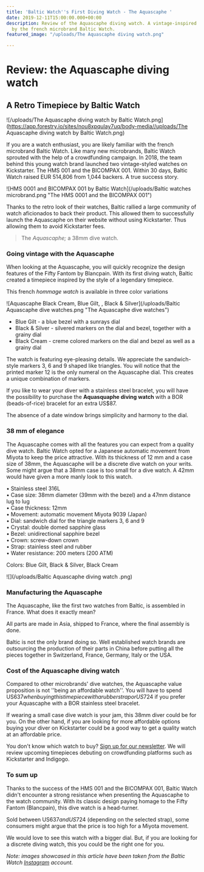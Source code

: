 ```yaml
---
title: 'Baltic Watch''s First Diving Watch - The Aquascaphe '
date: 2019-12-11T15:00:00.000+00:00
description: Review of the Aquascaphe diving watch. A vintage-inspired timepiece created
  by the french microbrand Baltic Watch.
featured_image: "/uploads/The Aquascaphe diving watch.png"

---
```

# Review: the Aquascaphe diving watch

## A Retro Timepiece by Baltic Watch

![/uploads/The Aquascaphe diving watch by Baltic Watch.png](https://app.forestry.io/sites/nou8xpqulay7uq/body-media//uploads/The Aquascaphe diving watch by Baltic Watch.png)

If you are a watch enthusiast, you are likely familiar with the french microbrand Baltic Watch. Like many new microbrands, Baltic Watch sprouted with the help of a crowdfunding campaign. In 2018, the team behind this young watch brand launched two vintage-styled watches on Kickstarter. The HMS 001 and the BICOMPAX 001. Within 30 days, Baltic Watch raised EUR 514,806 from 1,044 backers. A true success story.

![HMS 0001 and BICOMPAX 001 by Baltic Watch](/uploads/Baltic watches microbrand.png "The HMS 0001 and the BICOMPAX 001")

Thanks to the retro look of their watches, Baltic rallied a large community of watch aficionados to back their product. This allowed them to successfully launch the Aquascaphe on their website without using Kickstarter. Thus allowing them to avoid Kickstarter fees.

> The _Aquascaphe;_  a 38mm dive watch.

### Going vintage with the Aquascaphe

When looking at the Aquascaphe, you will quickly recognize the design features of the Fifty Fantom by Blancpain. With its first diving watch, Baltic created a timepiece inspired by the style of a legendary timepiece.

This french _hommage watch_ is available in three color variations

![Aquascaphe Black Cream, Blue Gilt, , Black & Silver](/uploads/Baltic Aquascaphe dive watches.png "The Aquascaphe dive watches")

* Blue Gilt - a blue bezel with a sunrays dial
* Black & Silver - silvered markers on the dial and bezel, together with a grainy dial
* Black Cream - creme colored markers on the dial and bezel as well as a grainy dial

The watch is featuring eye-pleasing details. We appreciate the sandwich-style markers 3, 6 and 9 shaped like triangles. You will notice that the printed marker 12 is the only numeral on the Aquascaphe dial. This creates a unique combination of markers.

If you like to wear your diver with a stainless steel bracelet, you will have the possibility to purchase the **Aquasquaphe diving watch** with a BOR (beads-of-rice) bracelet for an extra US$87.

The absence of a date window brings simplicity and harmony to the dial.

### 38 mm of elegance

The Aquascaphe comes with all the features you can expect from a quality dive watch. Baltic Watch opted for a Japanese automatic movement from Miyota to keep the price attractive. With its thickness of 12 mm and a case size of 38mm, the Aquascaphe will be a discrete dive watch on your writs. Some might argue that a 38mm case is too small for a dive watch. A 42mm would have given a more manly look to this watch.

• Stainless steel 316L  
• Case size: 38mm diameter (39mm with the bezel) and a 47mm distance lug to lug  
• Case thickness: 12mm  
• Movement: automatic movement Miyota 9039 (Japan)  
• Dial: sandwich dial for the triangle markers 3, 6 and 9  
• Crystal: double domed sapphire glass  
• Bezel: unidirectional sapphire bezel  
• Crown: screw-down crown  
• Strap: stainless steel and rubber  
• Water resistance: 200 meters (200 ATM)

Colors: Blue Gilt, Black & Silver, Black Cream

![](/uploads/Baltic Aquascaphe diving watch .png)

### Manufacturing the Aquascaphe

The Aquascaphe, like the first two watches from Baltic, is assembled in France. What does it exactly mean?

All parts are made in Asia, shipped to France, where the final assembly is done.

Baltic is not the only brand doing so. Well established watch brands are outsourcing the production of their parts in China before putting all the pieces together in Switzerland, France, Germany, Italy or the USA.

### Cost of the Aquascaphe diving watch

Compared to other microbrands' dive watches, the Aquascaphe value proposition is not ''being an affordable watch''. You will have to spend US$637 when buying this timepiece with a rubber strap or US$724 if you prefer your Aquascaphe with a BOR stainless steel bracelet.

If wearing a small case dive watch is your jam, this 38mm diver could be for you. On the other hand, if you are looking for more affordable options buying your diver on Kickstarter could be a good way to get a quality watch at an affordable price.

You don't know which watch to buy? [Sign up for our newsletter](https://www.subscribepage.com/dripdesignsignup "Drip Design Newsletter"). We will review upcoming timepieces debuting on crowdfunding platforms such as Kickstarter and Indigogo.

### To sum up

Thanks to the success of the HMS 001 and the BICOMPAX 001, Baltic Watch didn't encounter a strong resistance when presenting the Aquascaphe to the watch community. With its classic design paying homage to the Fifty Fantom (Blancpain), this dive watch is a head-turner.

Sold between US$637 and US$724 (depending on the selected strap), some consumers might argue that the price is too high for a Miyota movement.

We would love to see this watch with a bigger dial. But, if you are looking for a discrete diving watch, this you could be the right one for you.

_Note: images showcased in this article have been taken from the Baltic Watch_ [_Instagram_](https://www.instagram.com/balticwatches/?hl=en) _account._